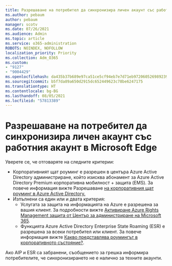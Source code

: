 ```yaml
---
title: Разрешаване на потребител да синхронизира личен акаунт със работния акаунт в Microsoft Edge
ms.author: pebaum
author: pebaum
manager: scotv
ms.date: 07/26/2021
ms.audience: Admin
ms.topic: article
ms.service: o365-administration
ROBOTS: NOINDEX, NOFOLLOW
localization_priority: Priority
ms.collection: Adm_O365
ms.custom:
- "9127"
- "9004429"
ms.openlocfilehash: da435b37b689e97ca51ce5cf94eb7e7d71eb972060526989239310fac1460628
ms.sourcegitcommit: b5f7da89a650d2915dc652449623c78be6247175
ms.translationtype: HT
ms.contentlocale: bg-BG
ms.lasthandoff: 08/05/2021
ms.locfileid: "57813389"
---
```

# <a name="enable-a-user-to-sync-a-personal-account-with-the-work-account-in-microsoft-edge"></a>Разрешаване на потребител да синхронизира личен акаунт със работния акаунт в Microsoft Edge

Уверете се, че отговаряте на следните критерии:

- Корпоративният щат роуминг е разрешен в центъра Azure Active Directory администриране, който изисква абонамент за Azure Active Directory Premium корпоративна мобилност + защита (EMS). За повече информация вижте Разрешаване [на корпоративния щат роуминг в Azure Active Directory.](/azure/active-directory/devices/enterprise-state-roaming-enable)
- Изпълнени са един или и двата критерия:
    - Услугата за защита на информацията на Azure е разрешена за вашия клиент. За подробности вижте [Активиране Azure Rights Management защита от Център за администриране на Microsoft 365](/azure/information-protection/activate-office365).
    - Функцията Azure Active Directory Enterprise State Roaming (ESR) е разрешена за всеки потребител или клиент. За повече информация вижте [Какво представлява роумингът в корпоративното състояние?](/azure/active-directory/devices/enterprise-state-roaming-overview).

Ако AIP и ESR са забранени, съобщението за грешка информира потребителите, че синхронизирането не е налично за техните акаунти.
